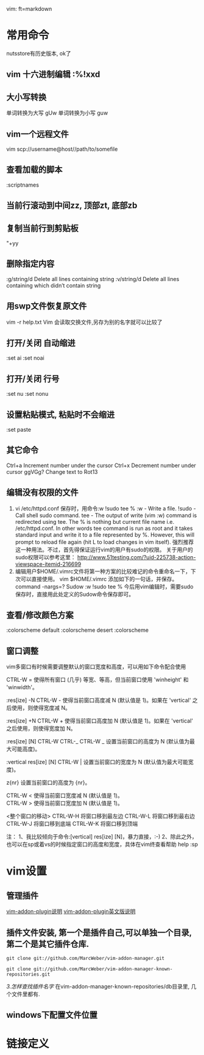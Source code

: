   vim: ft=markdown
# 常用命令
nutsstore有历史版本, ok了

## vim  十六进制编辑 :%!xxd 

## 大小写转换
单词转换为大写   gUw  单词转换为小写  guw

## vim一个远程文件
vim scp://username@host//path/to/somefile

## 查看加载的脚本
:scriptnames


## 当前行滚动到中间zz, 顶部zt, 底部zb

## 复制当前行到剪贴板
"+yy

## 删除指定内容
:g/string/d     Delete all lines containing string
:v/string/d     Delete all lines containing which didn’t contain string

## 用swp文件恢复原文件
vim -r help.txt
Vim 会读取交换文件,另存为别的名字就可以比较了
## 打开/关闭 自动缩进
:set ai
:set noai
## 打开/关闭 行号
:set nu
:set nonu
## 设置粘贴模式, 粘贴时不会缩进
:set paste

## 其它命令
Ctrl+a  Increment number under the cursor
Ctrl+x  Decrement number under cursor
ggVGg?  Change text to Rot13

## 编辑没有权限的文件
1. vi /etc/httpd.conf 保存时，用命令:w !sudo tee %
    :w - Write a file.
    !sudo - Call shell sudo command.
    tee - The output of write (vim :w) command is redirected using tee. The % is nothing but current file name i.e. /etc/httpd.conf. In other words tee command is run as root and it takes standard input and write it to a file represented by %. However, this will prompt to reload file again (hit L to load changes in vim itself).
强烈推荐这一种用法。不过，首先得保证运行vim的用户有sudo的权限。
关于用户的sudo权限可以参考这里：
http://www.51testing.com/?uid-225738-action-viewspace-itemid-216699
2. 编辑用户$HOME/.vimrc文件将第一种方案的比较难记的命令重命名一下，下次可以直接使用。
   vim $HOME/.vimrc  添加如下的一句话，并保存。
   command -nargs=? Sudow :w !sudo tee %
   今后用vim编辑时，需要sudo保存时，直接用此处定义的Sudow命令保存即可。

## 查看/修改颜色方案
:colorscheme  default
:colorscheme  desert
:colorscheme

## 窗口调整
vim多窗口有时候需要调整默认的窗口宽度和高度，可以用如下命令配合使用

CTRL-W =        使得所有窗口 (几乎) 等宽、等高，但当前窗口使用 'winheight' 和 'winwidth'。

:res[ize] -N 
CTRL-W -        使得当前窗口高度减 N (默认值是 1)。如果在 'vertical' 之后使用，则使得宽度减 N。

:res[ize] +N
CTRL-W +        使得当前窗口高度加 N (默认值是 1)。如果在 'vertical' 之后使用，则使得宽度加 N。

:res[ize] [N]
CTRL-W CTRL-_
CTRL-W _        设置当前窗口的高度为 N (默认值为最大可能高度)。

:vertical res[ize] [N]
CTRL-W |        设置当前窗口的宽度为 N (默认值为最大可能宽度)。

z{nr}<CR>       设置当前窗口的高度为 {nr}。

CTRL-W <        使得当前窗口宽度减 N (默认值是 1)。                                              
CTRL-W >        使得当前窗口宽度加 N (默认值是 1)。

<整个窗口的移动>
CTRL-W-H 将窗口移到最左边
CTRL-W-L 将窗口移到最右边
CTRL-W-J 将窗口移到底端
CTRL-W-K 将窗口移到顶端

注：
1、我比较倾向于命令:[vertical] res[ize] [N]，暴力直接，:-)
2、除此之外，也可以在sp或着vs的时候指定窗口的高度和宽度，具体在vim终查看帮助 help :sp

# vim设置

## 管理插件
[vim-addon-plugin说明][vim-addon-readme]
[vim-addon-plugin英文版说明][vim-addon-get-started]

## 插件文件安装, 第一个是插件自己,可以单独一个目录,第二个是其它插件仓库.

    git clone git://github.com/MarcWeber/vim-addon-manager.git   

    git clone git://github.com/MarcWeber/vim-addon-manager-known-repositories.git 
*3.怎样查找插件名字* 
在vim-addon-manager-known-repositories/db目录里, 几个文件里都有.

## windows下配置文件位置




# 链接定义
[vim-addon-readme]: http://gsnippet.googlecode.com/svn/blog/html/vim/managerplugins.html
[vim-addon-get-started]: https://github.com/MarcWeber/vim-addon-manager/blob/master/doc/vim-addon-manager-getting-started.txt
